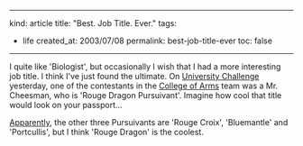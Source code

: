 -----
kind: article
title: "Best. Job Title. Ever."
tags:
- life
created_at: 2003/07/08
permalink: best-job-title-ever
toc: false
-----

<p>I quite like 'Biologist', but occasionally I wish that I had a more interesting job title. I think I've just found the ultimate. On <a href="http://www.bbc.co.uk/pressoffice/pressreleases/stories/2003/03_march/26/challenge_professionals.shtml">University Challenge</a> yesterday, one of the contestants in the <a href="http://www.college-of-arms.gov.uk/">College of Arms</a> team was a Mr. Cheesman, who is 'Rouge Dragon Pursuivant'. Imagine how cool that title would look on your passport...</p>

<p><a href="http://12.1911encyclopedia.org/P/PU/PURSUIVANT.htm" title="1911 Edition Encyclopedia">Apparently</a>, the other three Pursuivants are 'Rouge Croix', 'Bluemantle' and 'Portcullis', but I think 'Rouge Dragon' is the coolest.</p>


